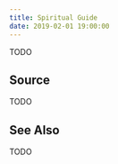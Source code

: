 ```yaml
---
title: Spiritual Guide
date: 2019-02-01 19:00:00
---
```


TODO

## Source
TODO

## See Also
TODO
